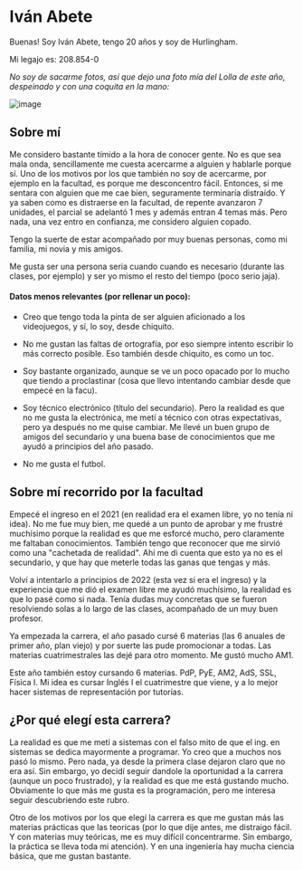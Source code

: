 # Iván Abete
Buenas! Soy Iván Abete, tengo 20 años y soy de Hurlingham. 

Mi legajo es: 208.854-0

*No soy de sacarme fotos, así que dejo una foto mía del Lolla de este año, despeinado y con una coquita en la mano:*

![image](https://user-images.githubusercontent.com/129530018/231304060-bee85208-9f90-47c0-8e73-79ef7e675ad4.png)


## Sobre mí 
Me considero bastante tímido a la hora de conocer gente. No es que sea mala onda, sencillamente me cuesta acercarme a alguien y hablarle
porque sí. Uno de los motivos por los que también no soy de acercarme, por ejemplo en la facultad, es porque me desconcentro fácil.
Entonces, si me sentara con alguien que me cae bien, seguramente terminaría distraído. Y ya saben como es distraerse en la facultad,
de repente avanzaron 7 unidades, el parcial se adelantó 1 mes y además entran 4 temas más.
Pero nada, una vez entro en confianza, me considero alguien copado.

Tengo la suerte de estar acompañado por muy buenas personas, como mi familia, mi novia y mis amigos.

Me gusta ser una persona seria cuando cuando es necesario (durante las clases, por ejemplo) y ser yo mismo el resto del tiempo (poco serio jaja).

#### Datos menos relevantes (por rellenar un poco):

- Creo que tengo toda la pinta de ser alguien aficionado a los videojuegos, y sí, lo soy, desde chiquito.

- No me gustan las faltas de ortografía, por eso siempre intento escribir lo más correcto posible. Eso también desde chiquito, es como un toc.

- Soy bastante organizado, aunque se ve un poco opacado por lo mucho que tiendo a proclastinar (cosa que llevo intentando cambiar desde que empecé en la facu).   

- Soy técnico electrónico (título del secundario). Pero la realidad es que no me gusta la electrónica, me metí a técnico con otras expectativas, pero ya después no me quise cambiar. Me llevé un buen grupo de amigos del secundario y una buena base de conocimientos que me ayudó a principios del año pasado.

- No me gusta el futbol. 

## Sobre mí recorrido por la facultad
Empecé el ingreso en el 2021 (en realidad era el examen libre, yo no tenía ni idea). No me fue muy bien, me quedé a un punto de aprobar y me frustré muchísimo
porque la realidad es que me esforcé mucho, pero claramente me faltaban conocimientos. También tengo que reconocer que me sirvió como una "cachetada de realidad". 
Ahí me di cuenta que esto ya no es el secundario, y que hay que meterle todas las ganas que tengas y más. 

Volví a intentarlo a principios de 2022 (esta vez si era el ingreso) y la experiencia que me dió el examen libre me ayudó muchísimo, la realidad es que
lo pasé como si nada. Tenía dudas muy concretas que se fueron resolviendo solas a lo largo de las clases, acompañado de un muy buen profesor.

Ya empezada la carrera, el año pasado cursé 6 materias (las 6 anuales de primer año, plan viejo) y por suerte las pude promocionar a todas. Las materias cuatrimestrales las dejé para otro momento. Me gustó mucho AM1.

Este año también estoy cursando 6 materias. PdP, PyE, AM2, AdS, SSL, Física I. Mi idea es cursar Inglés I el cuatrimestre que viene, y a lo mejor hacer sistemas
de representación por tutorías.

## ¿Por qué elegí esta carrera?
La realidad es que me metí a sistemas con el falso mito de que el ing. en sistemas se dedica mayormente a programar. Yo creo que a muchos nos pasó lo mismo. 
Pero nada, ya desde la primera clase dejaron claro que no era así. Sin embargo, yo decidí seguir dandole la oportunidad a la carrera (aunque un poco frustrado), 
y la realidad es que me está gustando mucho. Obviamente lo que más me gusta es la programación, pero me interesa seguir descubriendo este rubro. 

Otro de los motivos por los que elegí la carrera es que me gustan más las materias prácticas que las teoricas (por lo que dije antes, 
me distraigo fácil. Y con materias muy teóricas, me es muy difícil concentrarme. Sin embargo, la práctica se lleva toda mi atención). Y en una ingeniería hay mucha ciencia básica, que me gustan bastante.
